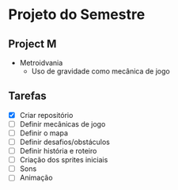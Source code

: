 # Projeto do Semestre

## Project M
* Metroidvania
  * Uso de gravidade como mecânica de jogo
  
## Tarefas
- [x] Criar repositório
- [ ] Definir mecânicas de jogo
- [ ] Definir o mapa
- [ ] Definir desafios/obstáculos
- [ ] Definir história e roteiro
- [ ] Criação dos sprites iniciais
- [ ] Sons
- [ ] Animação
